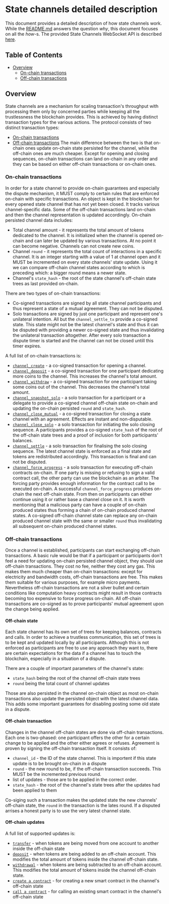 # State channels detailed description 

This document provides a detailed description of how state channels work.
While the [README.md](./README.md) answers the question _why_, this document
focuses on all the _how_-s. The provided State Channels WebSocket API is
described [here](../api/channels_api_usage.md).

## Table of Contents

- [Overview](#overview)
	- [On-chain transactions](#on-chain-transactions)
	- [Off-chain transactions](#off-chain-transactions)


## Overview

State channels are a mechanism for scaling transaction's throughput with
processing them only by concerned parties while keeping all the trustlessness
the blockchain provides. This is achieved by having distinct transaction types
for the various actions. The protocol consists of two distinct transaction
types:
* [On-chain transactions](./ON-CHAIN.md)
* [Off-chain transactions](./OFF-CHAIN.md)
The main difference between the two is that on-chain ones update on-chain
state persisted for the channel, while the off-chain ones are much cheaper.
Except for opening and closing sequences, on-chain transactions can land
on-chain in any order and they can be based on either off-chain transactions
or on-chain ones.

### On-chain transactions

In order for a state channel to provide on-chain guarantees and especially the
dispute mechanism, it MUST comply to certain rules that are enforced on-chain
with specific transactions.
An object is kept in the blockchain for every opened state channel that has
not yet been closed. It tracks various channel-specific data. Some of the
off-chain transactions land on-chain and then the channel representation is
updated accordingly. On-chain persisted channel data includes:

* Total channel amount - it represents the total amount of tokens dedicated to
  the channel. It is initialized when the channel is opened on-chain and can
  later be updated by various transactions. At no point it can become
  negative. Channels can not create new coins.
* Channel `round` - it represents the total count of interactions in a
  specific channel. It is an integer starting with a value of 1 at channel
  open and it MUST be incremented on every state channels' state update. Using
  it we can compare off-chain channel states according to which is preceding
  which: a bigger round means a newer state.
* Channel's `state_hash` - the root of the state channel's off-chain state
  trees as last provided on-chain.

There are two types of on-chain transactions:

* Co-signed transactions are signed by all state channel participants and thus
  represent a state of a mutual agreement. They can not be disputed.
* Solo transactions are signed by just one participant and represent one's
  unilateral intention. All but the `channel_settle_tx` provide a co-signed
  state. This state might not be the latest channel's state and thus it can
  be disputed with providing a newer co-signed state and thus invalidating
  the unilateral transaction altogether. After every solo transaction a
  dispute timer is started and the channel can not be closed untill this timer
  expires.

A full list of on-chain transactions is:
* [`channel_create`](./ON-CHAIN.md#channel_create) - a co-signed transaction
  for opening a channel.
* [`channel_deposit`](./ON-CHAIN.md#channel_deposit) - a co-signed transaction
  for one participant dedicating more coins to the channel. This increases the
  channel's total amount.
* [`channel_withdraw`](./ON-CHAIN.md#channel_withdraw) - a co-signed transaction
  for one participant taking some coins out of the channel. This decreases the
  channel's total amount.
* [`channel_snapshot_solo`](./ON-CHAIN.md#channel_snapshot_solo) - a solo
  transaction for a participant or a delegate to provide a co-signed channel
  off-chain state on-chain and updating the on-chain persisted `round` and
  `state_hash`.
* [`channel_close_mutual`](./ON-CHAIN.md#channel_close_mutual) - a co-signed
  transaction for closing a state channel with an agreement. Effects are
  instant and non-disputable.
* [`channel_close_solo`](./ON-CHAIN.md#channel_close_solo) - a solo transaction
  for initiating the solo closing sequence. A participants provides a
  co-signed `state_hash` of the root of the off-chain state trees and a proof
  of inclusion for both participants' balances.
* [`channel_settle`](./ON-CHAIN.md#channel_settle) - a solo transaction for
  finalising the solo closing sequence. The latest channel state is enforced
  as a final state and tokens are redistributed accordingly. This transaction
  is final and can not be disputed.
* [`channel_force_progress`](./ON-CHAIN.md#channel_force_progress_tx) - a solo
  transaction for executing off-chain contracts on-chain. If one party is
  missing or refusing to sign a valid contract call, the other party can use
  the blockchain as an arbiter. The forcing party provides enough information
  for the contract call to be executed on-chain. A successful
  `channel_force_progress` produces on-chain the next off-chain state. From
  then on participants can either continue using it or rather base a channel
  close on it. It is worth mentioning that a malicious party can have a couple
  of on-chain produced states thus forming a chain of on-chain produced
  channel states. A co-signed off-chain channel state can replace any on-chain
  produced channel state with the same or smaller `round` thus invalidating
  all subsequent on-chain produced channel states.

### Off-chain transactions

Once a channel is established, participants can start exchanging off-chain
transactions. A basic rule would be that if a participant or participants don't
feel a need for updating on-chain persisted channel object, they should use
off-chain transactions. They cost no fee, neither they cost any gas. This
makes them much cheaper than on-chain transactions: except for electricity
and bandwidth costs, off-chain transactions are free. This makes them suitable
for various purposes, for example micro payments. Nevertheless off-chain
transactions are not a silver bullet and certain conditions like computation
heavy contracts might result in those contracts becoming too expensive to
force progress on-chain. All off-chain transactions are co-signed as to prove
participants' mutual agreement upon the change being applied.

#### Off-chain state

Each state channel has its own set of trees for keeping balances, contracts
and calls. In order to achieve a trustless communication, this set of trees
is to be kept and updated locally by all participants. Although this is not
enforced as participants are free to use any approach they want to, there are
certain expectations for the data if a channel has to touch the blockchain,
especially in a situation of a dispute.

There are a couple of important parameters of the channel's state:
* `state_hash` being the root of the channel off-chain state trees
* `round` being the total count of channel updates

Those are also persisted in the channel on-chain object as most on-chain
transactions also update the persisted object with the latest channel data.
This adds some important guarantees for disabling posting some old state in a
dispute.

#### Off-chain transaction

Changes in the channel off-chain states are done via off-chain transactions.
Each one is two-phased: one participant offers the other for a certain change
to be applied and the other either agrees or refuses. Agreement is proven by
signing the off-chain transaction itself.
It consists of:
* `channel_id` - the ID of the state channel. This is importent if this state
  update is to be brought on-chain in a dispute
* `round` - the new round to be, if the off-chain transaction succeeds. This
  MUST be the incremented previous round.
* list of updates - those are to be applied in the correct order.
* `state_hash` - the root of the channel's state trees after the updates had
  been applied to them

Co-siging such a transaction makes the updated state the new channels'
off-chain state, the `round` in the transaction is the lates round. If a
disputed arrises a honest party is to use the very latest channel state.

#### Off-chain updates

A full list of supported updates is:
* [`transfer`](../serializations.md#channel-off-chain-update-transfer) - when
  tokens are being moved from one account to another inside the off-chain
  state
* [`deposit`](../serializations.md#channel-off-chain-update-deposit) - when
  tokens are being added to an off-chain account. This modifies the total
  amount of tokens inside the channel off-chain state.
* [`withdrawal`](../serializations.md#channel-off-chain-update-withdrawal) -
  when tokens are being subtracted to an off-chain account. This modifies the
  total amount of tokens inside the channel off-chain state.
* [`create a
  contract`](../serializations.md#channel-off-chain-update-create-contract) -
  for creating a new smart contract in the channel's off-chain state
* [`call a
  contract`](../serializations.md#channel-off-chain-update-call-contract) -
  for calling an existing smart contract in the channel's off-chain state

